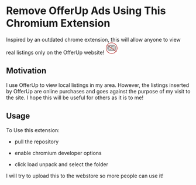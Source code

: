 # Remove OfferUp Ads Using This Chromium Extension

Inspired by an outdated chrome extension, this will allow anyone to view real listings only on the OfferUp website! ![alt text](https://github.com/montanotavio/RemoveOfferUpAds/blob/main/images/OfferupAdSymbol32.png)

## Motivation

I use OfferUp to view local listings in my area. However, the listings inserted by OfferUp are online purchases and goes against the purpose of my visit to the site. I hope this will be useful for others as it is to me!

## Usage

To Use this extension:

- pull the repository  

- enable chromium developer options

- click load unpack and select the folder

I will try to upload this to the webstore so more people can use it!
